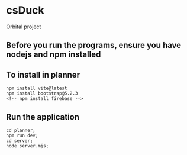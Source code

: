# csDuck

Orbital project

## Before you run the programs, ensure you have nodejs and npm installed

## To install in planner

```
npm install vite@latest
npm install bootstrap@5.2.3
<!-- npm install firebase -->
```
<!--
## To install in server

```
npm install mongodb express cors dotenv js-sha512
```
-->

## Run the application

```
cd planner; 
npm run dev;
cd server; 
node server.mjs;
```
